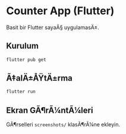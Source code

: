 ﻿# Counter App (Flutter)

Basit bir Flutter sayaÃ§ uygulamasÄ±.

## Kurulum
```bash
flutter pub get
```

## Ã‡alÄ±ÅŸtÄ±rma
```bash
flutter run
```

## Ekran GÃ¶rÃ¼ntÃ¼leri
GÃ¶rselleri `screenshots/` klasÃ¶rÃ¼ne ekleyin.